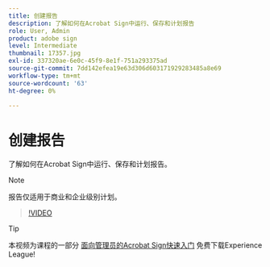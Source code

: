 ```yaml
---
title: 创建报告
description: 了解如何在Acrobat Sign中运行、保存和计划报告
role: User, Admin
product: adobe sign
level: Intermediate
thumbnail: 17357.jpg
exl-id: 337320ae-6e0c-45f9-8e1f-751a293375ad
source-git-commit: 7dd142efea19e63d306d603171929283485a8e69
workflow-type: tm+mt
source-wordcount: '63'
ht-degree: 0%

---
```


# 创建报告

了解如何在Acrobat Sign中运行、保存和计划报告。

>[!NOTE]
>
>报告仅适用于商业和企业级别计划。

>[!VIDEO](https://video.tv.adobe.com/v/17357?hidetitle=true)

>[!TIP]
>
>本视频为课程的一部分 [面向管理员的Acrobat Sign快速入门](https://experienceleague.adobe.com/?recommended=Sign-A-1-2020.2) 免费下载Experience League!
